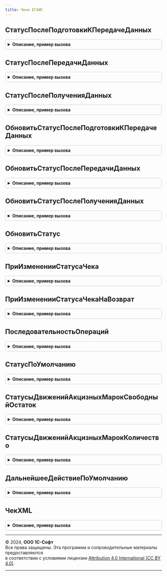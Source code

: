 ```yaml
---
title: Чеки ЕГАИС
---
```



## СтатусПослеПодготовкиКПередачеДанных
<details style="margin: 1em 0; padding: 0.5em; border: 1px solid #ccc; border-radius: 6px;">

<summary style="font-weight: bold; cursor: pointer;">Описание, пример вызова</summary>

```bsl

// Статус после подготовки к передаче данных
//
// Параметры:
//  ДокументСсылка - ДокументСсылка.ЧекЕГАИС - Ссылка на документ
//  Операция - ПеречислениеСсылка.ВидыДокументовЕГАИС - Операция ЕГАИС
//
// Возвращаемое значение:
//  См. РегистрыСведений.СтатусыДокументовЕГАИС.ВозвращаемоеЗначениеДальнейшиеДействияСтатус
Функция СтатусПослеПодготовкиКПередачеДанных(ДокументСсылка, Операция) Экспорт
```

Пример вызова
```bsl
Результат = ЧекиЕГАИС.СтатусПослеПодготовкиКПередачеДанных(ДокументСсылка, Операция) 
```
</details>

## СтатусПослеПередачиДанных
<details style="margin: 1em 0; padding: 0.5em; border: 1px solid #ccc; border-radius: 6px;">

<summary style="font-weight: bold; cursor: pointer;">Описание, пример вызова</summary>

```bsl

// Статус после передачи данных
//
// Параметры:
//  ДокументСсылка - ДокументСсылка.ЧекЕГАИС - Ссылка на документ
//  Операция - ПеречислениеСсылка.ВидыДокументовЕГАИС - Операция ЕГАИС
//  СтатусОбработки - ПеречислениеСсылка.СтатусыОбработкиСообщенийЕГАИС - Статус обработки сообщения
//
// Возвращаемое значение:
//  См. РегистрыСведений.СтатусыДокументовЕГАИС.ВозвращаемоеЗначениеДальнейшиеДействияСтатус
Функция СтатусПослеПередачиДанных(ДокументСсылка, Операция, СтатусОбработки) Экспорт
```

Пример вызова
```bsl
Результат = ЧекиЕГАИС.СтатусПослеПередачиДанных(ДокументСсылка, Операция, СтатусОбработки) 
```
</details>

## СтатусПослеПолученияДанных
<details style="margin: 1em 0; padding: 0.5em; border: 1px solid #ccc; border-radius: 6px;">

<summary style="font-weight: bold; cursor: pointer;">Описание, пример вызова</summary>

```bsl

// Статус после получения данных из ЕГАИС.
//
// Параметры:
//  ДокументСсылка - ДокументСсылка.ЧекЕГАИС - Документ, для которого требуется обновить статус.
//  Операция - ПеречислениеСсылка.ВидыДокументовЕГАИС - Операция обмена с ЕГАИС.
//  ДополнительныеПараметры - Неопределено, Структура - со свойствами:
//   * СтатусОбработки - ПеречислениеСсылка.СтатусыОбработкиСообщенийЕГАИС - Статус обработки сообщения.
//   * ОперацияКвитанции - ПеречислениеСсылка.ВидыДокументовЕГАИС - Операция, на которую получена квитанция.
//
// Возвращаемое значение:
//  Неопределено - не требуется
Функция СтатусПослеПолученияДанных(ДокументСсылка, Операция, ДополнительныеПараметры = Неопределено) Экспорт
```

Пример вызова
```bsl
Результат = ЧекиЕГАИС.СтатусПослеПолученияДанных(ДокументСсылка, Операция, ДополнительныеПараметры);
```
</details>

## ОбновитьСтатусПослеПодготовкиКПередачеДанных
<details style="margin: 1em 0; padding: 0.5em; border: 1px solid #ccc; border-radius: 6px;">

<summary style="font-weight: bold; cursor: pointer;">Описание, пример вызова</summary>

```bsl

// Обновить статус после подготовки к передаче данных
//
// Параметры:
//  ДокументСсылка - ДокументСсылка.ЧекЕГАИС - Ссылка на документ
//  Операция - ПеречислениеСсылка.ВидыДокументовЕГАИС - Операция ЕГАИС
//  ДополнительныеПараметры - Неопределено, Структура - со свойствами:
//   * СтатусОбработки - ПеречислениеСсылка.СтатусыОбработкиСообщенийЕГАИС - Статус обработки сообщения.
//   * ОперацияКвитанции - ПеречислениеСсылка.ВидыДокументовЕГАИС - Операция, на которую получена квитанция.
//
// Возвращаемое значение:
//  ПеречислениеСсылка.СтатусыИнформированияЕГАИС - Новый статус.
//
Функция ОбновитьСтатусПослеПодготовкиКПередачеДанных(ДокументСсылка, Операция, ДополнительныеПараметры = Неопределено) Экспорт
```

Пример вызова
```bsl
Результат = ЧекиЕГАИС.ОбновитьСтатусПослеПодготовкиКПередачеДанных(ДокументСсылка, Операция, ДополнительныеПараметры);
```
</details>

## ОбновитьСтатусПослеПередачиДанных
<details style="margin: 1em 0; padding: 0.5em; border: 1px solid #ccc; border-radius: 6px;">

<summary style="font-weight: bold; cursor: pointer;">Описание, пример вызова</summary>

```bsl

// Обновить статус после передачи данных
//
// Параметры:
//  ДокументСсылка - ДокументСсылка.ЧекЕГАИС - Ссылка на документ
//  Операция - ПеречислениеСсылка.ВидыДокументовЕГАИС - Операция ЕГАИС
//  СтатусОбработки - ПеречислениеСсылка.СтатусыОбработкиСообщенийЕГАИС - Статус обработки сообщения
//  ДополнительныеПараметры - Неопределено, Структура - со свойствами:
//   * СтатусОбработки - ПеречислениеСсылка.СтатусыОбработкиСообщенийЕГАИС - Статус обработки сообщения.
//   * ОперацияКвитанции - ПеречислениеСсылка.ВидыДокументовЕГАИС - Операция, на которую получена квитанция.
//
// Возвращаемое значение:
//  ПеречислениеСсылка.СтатусыИнформированияЕГАИС - Новый статус.
//
Функция ОбновитьСтатусПослеПередачиДанных(ДокументСсылка, Операция, СтатусОбработки, ДополнительныеПараметры = Неопределено) Экспорт
```

Пример вызова
```bsl
Результат = ЧекиЕГАИС.ОбновитьСтатусПослеПередачиДанных(ДокументСсылка, Операция, СтатусОбработки, ДополнительныеПараметры);
```
</details>

## ОбновитьСтатусПослеПолученияДанных
<details style="margin: 1em 0; padding: 0.5em; border: 1px solid #ccc; border-radius: 6px;">

<summary style="font-weight: bold; cursor: pointer;">Описание, пример вызова</summary>

```bsl

// Обновить статус после получения данных из ЕГАИС.
//
// Параметры:
//  ДокументСсылка - ДокументСсылка.ЧекЕГАИС - Документ, для которого требуется обновить статус.
//  Операция - ПеречислениеСсылка.ВидыДокументовЕГАИС - Операция обмена с ЕГАИС.
//  ДополнительныеПараметры - Неопределено, Структура - со свойствами:
//   * СтатусОбработки - ПеречислениеСсылка.СтатусыОбработкиСообщенийЕГАИС - Статус обработки сообщения.
//   * ОперацияКвитанции - ПеречислениеСсылка.ВидыДокументовЕГАИС - Операция, на которую получена квитанция.
//
// Возвращаемое значение:
//  ПеречислениеСсылка.СтатусыИнформированияЕГАИС - Новый статус.
//
Функция ОбновитьСтатусПослеПолученияДанных(ДокументСсылка, Операция, ДополнительныеПараметры = Неопределено) Экспорт
```

Пример вызова
```bsl
Результат = ЧекиЕГАИС.ОбновитьСтатусПослеПолученияДанных(ДокументСсылка, Операция, ДополнительныеПараметры);
```
</details>

## ОбновитьСтатус
<details style="margin: 1em 0; padding: 0.5em; border: 1px solid #ccc; border-radius: 6px;">

<summary style="font-weight: bold; cursor: pointer;">Описание, пример вызова</summary>

```bsl

// Изменяет и возвращает статус документа ЕГАИС.
//
// Параметры:
//  ДокументСсылка - ДокументСсылка.ЧекЕГАИС - Документ ЕГАИС.
//  ПараметрыОбновления - Структура - со свойствами:
//   * НовыйСтатус - ПеречислениеСсылка.СтатусыИнформированияЕГАИС - Новый статус.
//   * ДальнейшееДействие1 - ПеречислениеСсылка.ДальнейшиеДействияПоВзаимодействиюЕГАИС - Дальнейшее действие 1.
//   * ДальнейшееДействие2 - ПеречислениеСсылка.ДальнейшиеДействияПоВзаимодействиюЕГАИС - Дальнейшее действие 2.
//   * ДальнейшееДействие3 - ПеречислениеСсылка.ДальнейшиеДействияПоВзаимодействиюЕГАИС - Дальнейшее действие 3.
//  ДополнительныеПараметры - Неопределено, Структура - со свойствами:
//   * СтатусОбработки - ПеречислениеСсылка.СтатусыОбработкиСообщенийЕГАИС - Статус обработки сообщения.
//   * ОперацияКвитанции - ПеречислениеСсылка.ВидыДокументовЕГАИС - Операция, на которую получена квитанция.
// Возвращаемое значение:
//  ПеречислениеСсылка.СтатусыИнформированияЕГАИС - новый статус документа ЕГАИС.
Функция ОбновитьСтатус(ДокументСсылка, ПараметрыОбновления, ДополнительныеПараметры) Экспорт
```

Пример вызова
```bsl
Результат = ЧекиЕГАИС.ОбновитьСтатус(ДокументСсылка, ПараметрыОбновления, ДополнительныеПараметры) 
```
</details>

## ПриИзмененииСтатусаЧека
<details style="margin: 1em 0; padding: 0.5em; border: 1px solid #ccc; border-radius: 6px;">

<summary style="font-weight: bold; cursor: pointer;">Описание, пример вызова</summary>

```bsl

// Обработчик изменения статуса документа.
//
// Параметры:
//  ДокументСсылка - ДокументСсылка.АктПостановкиНаБалансЕГАИС - Документ.
//  ПредыдущийСтатус - ПеречислениеСсылка.СтатусыОбработкиАктаПостановкиНаБалансЕГАИС - Предыдущий статус.
//  НовыйСтатус - ПеречислениеСсылка.СтатусыОбработкиАктаПостановкиНаБалансЕГАИС - Предыдущий статус.
//  ПараметрыОбновленияСтатуса - Структура - см. функцию ОбменДаннымиЕГАИС.ПараметрыОбновленияСтатуса().
//
Процедура ПриИзмененииСтатусаЧека(ДокументСсылка, ПредыдущийСтатус, НовыйСтатус, ПараметрыОбновленияСтатуса) Экспорт
```

Пример вызова
```bsl
ЧекиЕГАИС.ПриИзмененииСтатусаЧека(ДокументСсылка, ПредыдущийСтатус, НовыйСтатус, ПараметрыОбновленияСтатуса) 
```
</details>

## ПриИзмененииСтатусаЧекаНаВозврат
<details style="margin: 1em 0; padding: 0.5em; border: 1px solid #ccc; border-radius: 6px;">

<summary style="font-weight: bold; cursor: pointer;">Описание, пример вызова</summary>

```bsl

// Обработчик изменения статуса документа.
//
// Параметры:
//  ДокументСсылка - ДокументСсылка.АктПостановкиНаБалансЕГАИС - Документ.
//  ПредыдущийСтатус - ПеречислениеСсылка.СтатусыОбработкиАктаПостановкиНаБалансЕГАИС - Предыдущий статус.
//  НовыйСтатус - ПеречислениеСсылка.СтатусыОбработкиАктаПостановкиНаБалансЕГАИС - Предыдущий статус.
//  ПараметрыОбновленияСтатуса - Структура - см. функцию ОбменДаннымиЕГАИС.ПараметрыОбновленияСтатуса().
//
Процедура ПриИзмененииСтатусаЧекаНаВозврат(ДокументСсылка, ПредыдущийСтатус, НовыйСтатус, ПараметрыОбновленияСтатуса) Экспорт
```

Пример вызова
```bsl
ЧекиЕГАИС.ПриИзмененииСтатусаЧекаНаВозврат(ДокументСсылка, ПредыдущийСтатус, НовыйСтатус, ПараметрыОбновленияСтатуса) 
```
</details>

## ПоследовательностьОпераций
<details style="margin: 1em 0; padding: 0.5em; border: 1px solid #ccc; border-radius: 6px;">

<summary style="font-weight: bold; cursor: pointer;">Описание, пример вызова</summary>

```bsl

// Получить последовательность операций в течении жизненного цикла документа.
//
// Параметры:
//  ДокументСсылка - ДокументСсылка.ЧекЕГАИС - Документ, для которого требуется обновить статус.
//
// Возвращаемое значение:
//  ТаблицаЗначений - см. функцию ОбменДаннымиЕГАИС.ПустаяТаблицаПоследовательностьОпераций().
//
Функция ПоследовательностьОпераций(ДокументСсылка) Экспорт
```

Пример вызова
```bsl
Результат = ЧекиЕГАИС.ПоследовательностьОпераций(ДокументСсылка) 
```
</details>

## СтатусПоУмолчанию
<details style="margin: 1em 0; padding: 0.5em; border: 1px solid #ccc; border-radius: 6px;">

<summary style="font-weight: bold; cursor: pointer;">Описание, пример вызова</summary>

```bsl

// Возвращает статус по умолчанию.
//
// Возвращаемое значение:
//  ПеречислениеСсылка.СтатусыИнформированияЕГАИС - Статус по-умолчанию.
//
Функция СтатусПоУмолчанию() Экспорт
```

Пример вызова
```bsl
Результат = ЧекиЕГАИС.СтатусПоУмолчанию() 
```
</details>

## СтатусыДвиженийАкцизныхМарокСвободныйОстаток
<details style="margin: 1em 0; padding: 0.5em; border: 1px solid #ccc; border-radius: 6px;">

<summary style="font-weight: bold; cursor: pointer;">Описание, пример вызова</summary>

```bsl

// Возвращает статусы движений.
//
// Возвращаемое значение:
//  Массив Из ПеречислениеСсылка.СтатусыИнформированияЕГАИС - Статусы.
//
Функция СтатусыДвиженийАкцизныхМарокСвободныйОстаток() Экспорт
```

Пример вызова
```bsl
Результат = ЧекиЕГАИС.СтатусыДвиженийАкцизныхМарокСвободныйОстаток() 
```
</details>

## СтатусыДвиженийАкцизныхМарокКоличество
<details style="margin: 1em 0; padding: 0.5em; border: 1px solid #ccc; border-radius: 6px;">

<summary style="font-weight: bold; cursor: pointer;">Описание, пример вызова</summary>

```bsl

// Возвращает статусы движений.
//
// Возвращаемое значение:
//  Массив Из ПеречислениеСсылка.СтатусыИнформированияЕГАИС - Статусы.
//
Функция СтатусыДвиженийАкцизныхМарокКоличество() Экспорт
```

Пример вызова
```bsl
Результат = ЧекиЕГАИС.СтатусыДвиженийАкцизныхМарокКоличество() 
```
</details>

## ДальнейшееДействиеПоУмолчанию
<details style="margin: 1em 0; padding: 0.5em; border: 1px solid #ccc; border-radius: 6px;">

<summary style="font-weight: bold; cursor: pointer;">Описание, пример вызова</summary>

```bsl

// Возвращает дальнейшее действие по умолчанию.
//
// Возвращаемое значение:
//  ПеречислениеСсылка.ДальнейшиеДействияПоВзаимодействиюЕГАИС - Дальнейшее действие по-умолчанию.
//
Функция ДальнейшееДействиеПоУмолчанию() Экспорт
```

Пример вызова
```bsl
Результат = ЧекиЕГАИС.ДальнейшееДействиеПоУмолчанию() 
```
</details>

## ЧекXML
<details style="margin: 1em 0; padding: 0.5em; border: 1px solid #ccc; border-radius: 6px;">

<summary style="font-weight: bold; cursor: pointer;">Описание, пример вызова</summary>

```bsl

Функция ЧекXML(ДокументСсылка, РезультатыЗапроса, МенеджерВременныхТаблиц, Операция = Неопределено) Экспорт
```

Пример вызова
```bsl
Результат = ЧекиЕГАИС.ЧекXML(ДокументСсылка, РезультатыЗапроса, МенеджерВременныхТаблиц, Операция);
```
</details>

---

© 2024, **ООО 1С-Софт**  
Все права защищены. Эта программа и сопроводительные материалы предоставляются  
в соответствии с условиями лицензии [Attribution 4.0 International (CC BY 4.0)](https://creativecommons.org/licenses/by/4.0/legalcode).

---
